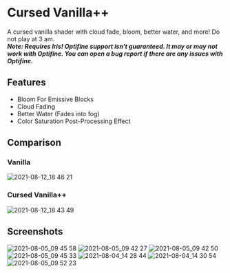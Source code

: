 # Cursed Vanilla++
A cursed vanilla shader with cloud fade, bloom, better water, and more! Do not play at 3 am.<br>
***Note: Requires Iris! Optifine support isn't guaranteed. It may or may not work with Optifine. You can open a bug report if there are any issues with Optifine.***

## Features
 - Bloom For Emissive Blocks
 - Cloud Fading
 - Better Water (Fades into fog)
 - Color Saturation Post-Processing Effect

## Comparison
### Vanilla
![2021-08-12_18 46 21](https://user-images.githubusercontent.com/18603248/129365086-989e4163-0036-4c98-8a18-ee75d97f7eed.png)
### Cursed Vanilla++
![2021-08-12_18 43 49](https://user-images.githubusercontent.com/18603248/129365114-24fc2b58-e9ff-4b8f-8519-a3e274c6e596.png)

## Screenshots
![2021-08-05_09 45 58](https://user-images.githubusercontent.com/18603248/128360710-003e1d93-161d-4d9c-89fd-e083584da6e2.png)
![2021-08-05_09 42 27](https://user-images.githubusercontent.com/18603248/128360625-4f2232ea-8b7d-4ab1-ad6f-6ee4b21cf9f4.png)
![2021-08-05_09 42 50](https://user-images.githubusercontent.com/18603248/128360656-ff2a1934-ec27-41a5-90ab-e4e79b9006a1.png)
![2021-08-05_09 45 33](https://user-images.githubusercontent.com/18603248/128360689-cfe1b656-e486-480f-a30e-2a23226078dd.png)
![2021-08-04_14 28 44](https://user-images.githubusercontent.com/18603248/128359447-ef1f5512-ccaf-4774-bda8-35b715f35e6e.png)
![2021-08-04_14 30 54](https://user-images.githubusercontent.com/18603248/128359469-98f26a2c-e217-47a5-9015-39a3a8183dec.png)
![2021-08-05_09 52 23](https://user-images.githubusercontent.com/18603248/128361780-bce5cc7a-3ad3-4dff-924e-f66acc0d1028.png)
